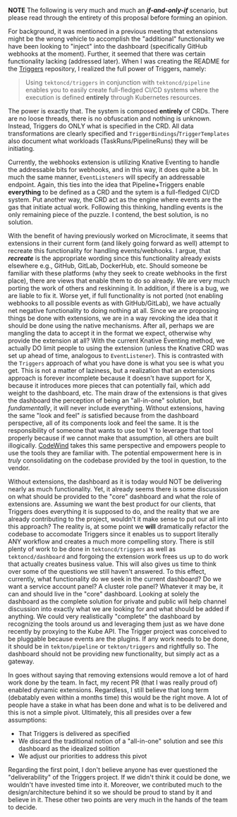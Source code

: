 **NOTE**  The following is very much and much an **_if-and-only-if_** scenario, but please read through the entirety of this proposal before forming an opinion. 

For background, it was mentioned in a previous meeting that extensions might be the wrong vehicle to accomplish the "additional" functionality we have been looking to "inject" into the dashboard (specifically GitHub webhooks at the moment). Further, it seemed that there was certain functionality lacking (addressed later). When I was creating the README for the [Triggers](https://github.com/tektoncd/triggers) repository, I realized the full power of Triggers, namely:

> Using `tektoncd/triggers` in conjunction with `tektoncd/pipeline` enables you to easily create full-fledged CI/CD systems where the execution is defined **entirely** through Kubernetes resources.

The power is exactly that. The system is composed **entirely** of CRDs. There are no loose threads, there is no obfuscation and nothing is unknown. Instead, Triggers do ONLY what is specified in the CRD. All data transformations are clearly specified and `TriggerBindings`/`TriggerTemplates` also document what workloads (TaskRuns/PipelineRuns) they will be initiating.

Currently, the webhooks extension is utilizing Knative Eventing to handle the addressable bits for webhooks, and in this way, it does quite a bit. In much the same manner, `EventListeners` will specify an addressable endpoint. Again, this ties into the idea that Pipeline+Triggers enable **everything** to be defined as a CRD and the sytem is a full-fledged CI/CD system. Put another way, the CRD act as the engine where events are the gas that initiate actual work. Following this thinking, handling events is the only remaining piece of the puzzle. I contend, the best solution, is no solution.

With the benefit of having previously worked on Microclimate, it seems that extensions in their current form (and likely going forward as well) attempt to recreate this functionality for handling events/webhooks. I argue, that **_recreate_** is the appropriate wording since this functionality already exists elsewhere e.g., GitHub, GitLab, DockerHub, etc. Should someone be familiar with these platforms (why they seek to create webhooks in the first place), there are views that enable them to do so already. We are very much porting the work of others and reskinning it. In addition, if there is a bug, we are liable to fix it. Worse yet, if full functionality is not ported (not enabling webhooks to all possible events as with GitHub/GitLab), we have actually net negative functionality to doing nothing at all. Since we are proposing things be done with extensions, we are in a way revoking the idea that it should be done using the native mechanisms. After all, perhaps we are mangling the data to accept it in the format we expect, otherwise why provide the extension at all? With the current Knative Eventing method, we actually DO limit people to using the extension (unless the Knative CRD was set up ahead of time, analogous to `EventListener`). This is contrasted with the `Triggers` approach of what you have done is what you see is what you get. This is not a matter of laziness, but a realization that an extensions approach is forever incomplete because it doesn't have support for X, because it introduces more pieces that can potentially fail, which add weight to the dashboard, etc. The main draw of the extensions is that gives the dashboard the perception of being an "all-in-one" solution, but _fundamentally_, it will never include everything. Without extensions, having the same "look and feel" _is_ satisfied because from the dashboard perspective, all of its components look and feel the same. It is the responsibility of someone that wants to use tool Y to leverage that tool properly because if we cannot make that assumption, all others are built illogically. [CodeWind](https://projects.eclipse.org/proposals/eclipse-codewind) takes this same perspective and empowers people to use the tools they are familiar with. The potential empowerment here is in _truly_ consolidating on the codebase provided by the tool in question, to the vendor.

Without extensions, the dashboard as it is today would NOT be delivering nearly as much functionality. Yet, it already seems there is some discussion on what should be provided to the "core" dashboard and what the role of extensions are. Assuming we want the best product for our clients, that Triggers does everything it is supposed to do, and the reality that we are already contributing to the project, wouldn't it make sense to put our all into this approach? The reality is, at some point we **will** dramatically refactor the codebase to accomodate Triggers since it enables us to support literally ANY workflow and creates a much more compelling story. There is still plenty of work to be done in `tektoncd/triggers` as well as `tektoncd/dashboard` and forgoing the extension work frees us up to do work that actually creates business value. This will also gives us time to think over some of the questions we still haven't answered. To this effect, currently, what functionality do we seek in the current dashboard? Do we want a service account panel? A cluster role panel? Whatever it may be, it can and should live in the "core" dashboard. Looking at solely the dashboard as the complete solution for private and public will help channel discussion into exactly what we are looking for and what should be added if anything. We could very realistically "complete" the dashboard by recognizing the tools around us and leveraging them just as we have done recently by proxying to the Kube API. The Trigger project was conceived to be pluggable because events are the plugins. If any work needs to be done, it should be in `tekton/pipeline` or `tekton/triggers` and rightfully so. The dashboard should not be providing new functionality, but simply act as a gateway.

In goes without saying that removing extensions would remove a lot of hard work done by the team. In fact, my recent PR (that I was really proud of) enabled dynamic extensions. Regardless, I still believe that long term (debatably even within a months time) this would be the right move. A lot of people have a stake in what has been done and what is to be delivered and this is not a simple pivot. Ultimately, this all presides over a few assumptions:
- That Triggers is delivered as specified
- We discard the traditional notion of a "all-in-one" solution and see _this_ dashboard as the idealized solition
- We adjust our priorities to address this pivot

Regarding the first point, I don't believe anyone has ever questioned the "deliverability" of the Triggers project. If we didn't think it could be done, we wouldn't have invested time into it. Moreover, we contributed much to the design/architecture behind it so we should be proud to stand by it and believe in it. These other two points are very much in the hands of the team to decide.

